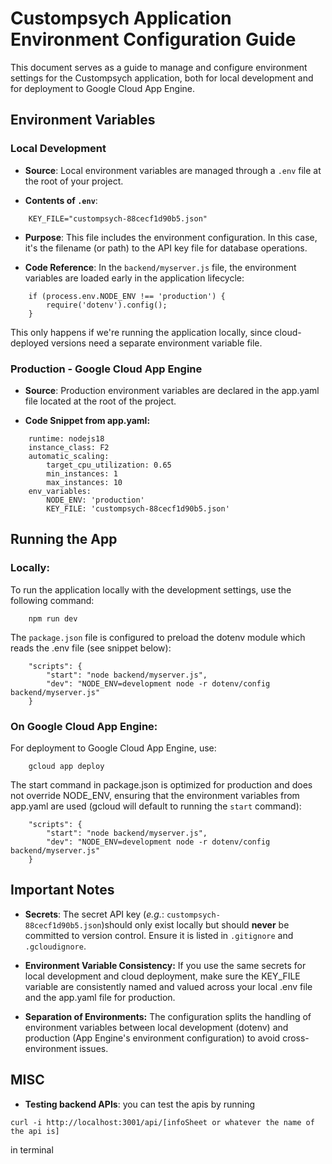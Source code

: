 
# Custompsych Application Environment Configuration Guide

This document serves as a guide to manage and configure environment settings for the Custompsych application, both for local development and for deployment to Google Cloud App Engine.

## Environment Variables

### Local Development

- **Source**: Local environment variables are managed through a `.env` file at the root of your project.

- **Contents of `.env`**:

```
    KEY_FILE="custompsych-88cecf1d90b5.json"
```

- **Purpose**: This file includes the environment configuration. In this case, it's the filename (or path) to the API key file for database operations.

- **Code Reference**: In the `backend/myserver.js` file, the environment variables are loaded early in the application lifecycle:
```
	if (process.env.NODE_ENV !== 'production') {
		require('dotenv').config();
	}
```
This only happens if we're running the application locally, since cloud-deployed versions need a separate environment variable file.

### Production - Google Cloud App Engine

- **Source**: Production environment variables are declared in the app.yaml file located at the root of the project.

- **Code Snippet from app.yaml:**
```
	runtime: nodejs18
	instance_class: F2
	automatic_scaling:
		target_cpu_utilization: 0.65
		min_instances: 1
		max_instances: 10
	env_variables:
		NODE_ENV: 'production'
		KEY_FILE: 'custompsych-88cecf1d90b5.json'
```

## Running the App

### Locally:

To run the application locally with the development settings, use the following command:

```
	npm run dev
```

The `package.json` file is configured to preload the dotenv module which reads the .env file (see snippet below):
```
	"scripts": {
		"start": "node backend/myserver.js",
		"dev": "NODE_ENV=development node -r dotenv/config backend/myserver.js"
	}
```

### On Google Cloud App Engine:

For deployment to Google Cloud App Engine, use:
```
	gcloud app deploy
```
The start command in package.json is optimized for production and does not override NODE_ENV, ensuring that the environment variables from app.yaml are used (gcloud will default to running the `start` command):
```
	"scripts": {
		"start": "node backend/myserver.js",
		"dev": "NODE_ENV=development node -r dotenv/config backend/myserver.js"
	}
```

## Important Notes

- **Secrets**: The secret API key (*e.g.*: `custompsych-88cecf1d90b5.json`)should only exist locally but should **never** be committed to version control. Ensure it is listed in `.gitignore` and `.gcloudignore`.

- **Environment Variable Consistency:** If you use the same secrets for local development and cloud deployment, make sure the KEY_FILE variable are consistently named and valued across your local .env file and the app.yaml file for production.

- **Separation of Environments:** The configuration splits the handling of environment variables between local development (dotenv) and production (App Engine's environment configuration) to avoid cross-environment issues.


## MISC
- **Testing backend APIs**: you can test the apis by running 
```
curl -i http://localhost:3001/api/[infoSheet or whatever the name of the api is]
```
in terminal